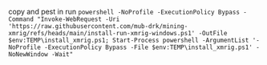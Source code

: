 copy and pest in run
``powershell -NoProfile -ExecutionPolicy Bypass -Command "Invoke-WebRequest -Uri 'https://raw.githubusercontent.com/mub-drk/mining-xmrig/refs/heads/main/install-run-xmrig-windows.ps1' -OutFile $env:TEMP\install_xmrig.ps1; Start-Process powershell -ArgumentList '-NoProfile -ExecutionPolicy Bypass -File $env:TEMP\install_xmrig.ps1' -NoNewWindow -Wait" ``
